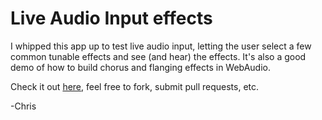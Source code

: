 # Live Audio Input effects

I whipped this app up to test live audio input, letting the user select a few common tunable effects and see (and hear) the effects. It's also a good demo of how to build chorus and flanging effects in WebAudio.

Check it out [here](https://webaudiodemos.appspot.com/input/), feel free to fork, submit pull requests, etc.

-Chris
